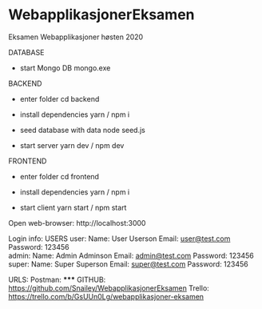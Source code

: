 # WebapplikasjonerEksamen

Eksamen Webapplikasjoner høsten 2020

DATABASE

- start Mongo DB
  mongo.exe

BACKEND

- enter folder
  cd backend

- install dependencies
  yarn / npm i

- seed database with data
  node seed.js

- start server
  yarn dev / npm dev

FRONTEND

- enter folder
  cd frontend

- install dependencies
  yarn / npm i

- start client
  yarn start / npm start

Open web-browser: http://localhost:3000

Login info:
USERS
user:
Name: User Userson
Email: user@test.com
Password: 123456  
 admin:
Name: Admin Adminson
Email: admin@test.com
Password: 123456  
 super:
Name: Super Superson
Email: super@test.com
Password: 123456

URLS:
Postman: ******\*\*\*******
GITHUB: https://github.com/Snailey/WebapplikasjonerEksamen
Trello: https://trello.com/b/GsUUn0Lg/webapplikasjoner-eksamen
